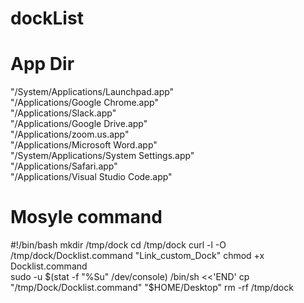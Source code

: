 # dockList

# App Dir
"/System/Applications/Launchpad.app" <br />
"/Applications/Google Chrome.app" <br />
"/Applications/Slack.app" <br />
"/Applications/Google Drive.app" <br />
"/Applications/zoom.us.app" <br />
"/Applications/Microsoft Word.app" <br />
"/System/Applications/System Settings.app" <br />
"/Applications/Safari.app" <br />
"/Applications/Visual Studio Code.app" <br />

# Mosyle command
#!/bin/bash
mkdir /tmp/dock
cd /tmp/dock
curl -l -O /tmp/dock/Docklist.command  "Link_custom_Dock"
chmod +x Docklist.command  
sudo -u $(stat -f "%Su" /dev/console) /bin/sh <<'END'
cp "/tmp/Dock/Docklist.command" "$HOME/Desktop"
rm -rf /tmp/dock